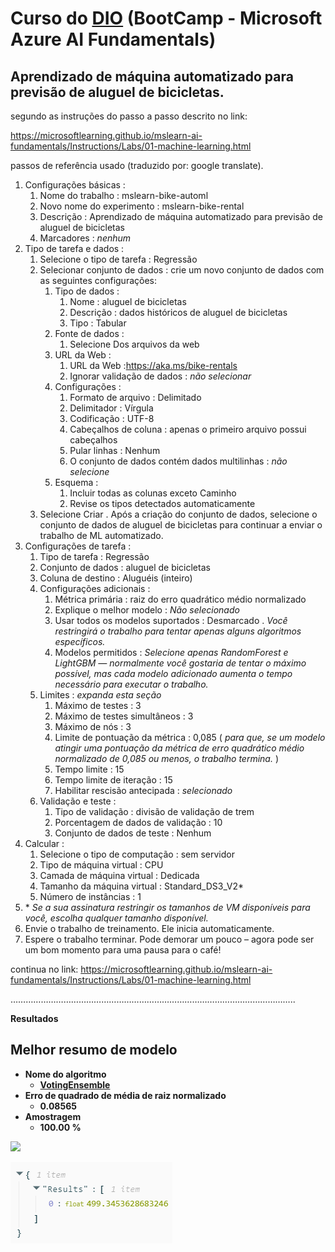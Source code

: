 ﻿# **Curso do [DIO](https://web.dio.me) (BootCamp - Microsoft Azure AI Fundamentals)**

## Aprendizado de máquina automatizado para previsão de aluguel de bicicletas.

segundo as instruções do passo a passo descrito no link:

<https://microsoftlearning.github.io/mslearn-ai-fundamentals/Instructions/Labs/01-machine-learning.html>


passos de referência usado (traduzido por: google translate).

1. Configurações básicas :
   1. Nome do trabalho : mslearn-bike-automl
   1. Novo nome do experimento : mslearn-bike-rental
   1. Descrição : Aprendizado de máquina automatizado para previsão de aluguel de bicicletas
   1. Marcadores : *nenhum*
1. Tipo de tarefa e dados :
   1. Selecione o tipo de tarefa : Regressão
   1. Selecionar conjunto de dados : crie um novo conjunto de dados com as seguintes configurações:
      1. Tipo de dados :
         1. Nome : aluguel de bicicletas
         1. Descrição : dados históricos de aluguel de bicicletas
         1. Tipo : Tabular
      1. Fonte de dados :
         1. Selecione Dos arquivos da web
      1. URL da Web :
         1. URL da Web :https://aka.ms/bike-rentals
         1. Ignorar validação de dados : *não selecionar*
      1. Configurações :
         1. Formato de arquivo : Delimitado
         1. Delimitador : Vírgula
         1. Codificação : UTF-8
         1. Cabeçalhos de coluna : apenas o primeiro arquivo possui cabeçalhos
         1. Pular linhas : Nenhum
         1. O conjunto de dados contém dados multilinhas : *não selecione*
      1. Esquema :
         1. Incluir todas as colunas exceto Caminho
         1. Revise os tipos detectados automaticamente
   1. Selecione Criar . Após a criação do conjunto de dados, selecione o conjunto de dados de aluguel de bicicletas para continuar a enviar o trabalho de ML automatizado.
1. Configurações de tarefa :
   1. Tipo de tarefa : Regressão
   1. Conjunto de dados : aluguel de bicicletas
   1. Coluna de destino : Aluguéis (inteiro)
   1. Configurações adicionais :
      1. Métrica primária : raiz do erro quadrático médio normalizado
      1. Explique o melhor modelo : *Não selecionado*
      1. Usar todos os modelos suportados : Desmarcado . *Você restringirá o trabalho para tentar apenas alguns algoritmos específicos.*
      1. Modelos permitidos : *Selecione apenas RandomForest e LightGBM — normalmente você gostaria de tentar o máximo possível, mas cada modelo adicionado aumenta o tempo necessário para executar o trabalho.*
   1. Limites : *expanda esta seção*
      1. Máximo de testes : 3
      1. Máximo de testes simultâneos : 3
      1. Máximo de nós : 3
      1. Limite de pontuação da métrica : 0,085 ( *para que, se um modelo atingir uma pontuação da métrica de erro quadrático médio normalizado de 0,085 ou menos, o trabalho termina.* )
      1. Tempo limite : 15
      1. Tempo limite de iteração : 15
      1. Habilitar rescisão antecipada : *selecionado*
   1. Validação e teste :
      1. Tipo de validação : divisão de validação de trem
      1. Porcentagem de dados de validação : 10
      1. Conjunto de dados de teste : Nenhum
1. Calcular :
   1. Selecione o tipo de computação : sem servidor
   1. Tipo de máquina virtual : CPU
   1. Camada de máquina virtual : Dedicada
   1. Tamanho da máquina virtual : Standard\_DS3\_V2\*
   1. Número de instâncias : 1
1. \* *Se a sua assinatura restringir os tamanhos de VM disponíveis para você, escolha qualquer tamanho disponível.*
1. Envie o trabalho de treinamento. Ele inicia automaticamente.
1. Espere o trabalho terminar. Pode demorar um pouco – agora pode ser um bom momento para uma pausa para o café!

continua no link: <https://microsoftlearning.github.io/mslearn-ai-fundamentals/Instructions/Labs/01-machine-learning.html>

…………………………………………………………………………………………………..


**Resultados**

## <a name="_qonwxbyroxmp"></a>Melhor resumo de modelo
- **Nome do algoritmo**
  - [**VotingEnsemble**](https://ml.azure.com/experiments/id/f5cc718c-f57a-4dc2-adf0-360ace8367bd/runs/mslearn-bike-automl_2?wsid=/subscriptions/c04e1513-d39b-4ac7-ba2f-f716ee180c66/resourceGroups/L1/providers/Microsoft.MachineLearningServices/workspaces/laboratorio800&tid=cddc4540-7573-4822-80d7-a0c045284814#model)
- **Erro de quadrado de média de raiz normalizado**
  - **0.08565**
- **Amostragem**
  - **100.00 %**


![](001.png)

![](002.png)

